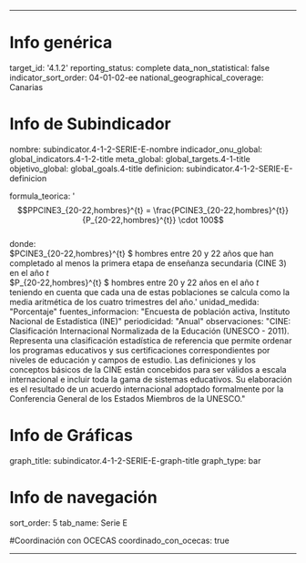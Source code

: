 ---

# Info genérica
target_id: '4.1.2'
reporting_status: complete
data_non_statistical: false
indicator_sort_order: 04-01-02-ee
national_geographical_coverage: Canarias

# Info de Subindicador
nombre: subindicator.4-1-2-SERIE-E-nombre
indicador_onu_global: global_indicators.4-1-2-title
meta_global: global_targets.4-1-title
objetivo_global: global_goals.4-title
definicion: subindicator.4-1-2-SERIE-E-definicion

formula_teorica: '$$PPCINE3_{20-22,hombres}^{t} = \frac{PCINE3_{20-22,hombres}^{t}}{P_{20-22,hombres}^{t}} \cdot 100$$ <br>
donde: <br>
$PCINE3_{20-22,hombres}^{t} $ hombres entre 20 y 22 años que han completado al menos la primera etapa de enseñanza secundaria (CINE 3) en el año $t$<br>
$P_{20-22,hombres}^{t} $ hombres entre 20 y 22 años en el año $t$ <br>
teniendo en cuenta que cada una de estas poblaciones se calcula como la media aritmética de los cuatro trimestres del año.'
unidad_medida: "Porcentaje"
fuentes_informacion: "Encuesta de población activa, Instituto Nacional de Estadística (INE)"
periodicidad: "Anual"
observaciones: "CINE: Clasificación Internacional Normalizada de la Educación (UNESCO - 2011). Representa una clasificación estadística de referencia que permite ordenar los programas educativos y sus certificaciones correspondientes por niveles de educación y campos de estudio. Las definiciones y los conceptos básicos de la CINE están concebidos para ser válidos a escala internacional e incluir toda la gama de sistemas educativos. Su elaboración es el resultado de un acuerdo internacional adoptado formalmente por la Conferencia General de los Estados Miembros de la UNESCO."


# Info de Gráficas
graph_title: subindicator.4-1-2-SERIE-E-graph-title
graph_type: bar

# Info de navegación
sort_order: 5
tab_name: Serie E

#Coordinación con OCECAS
coordinado_con_ocecas: true

---